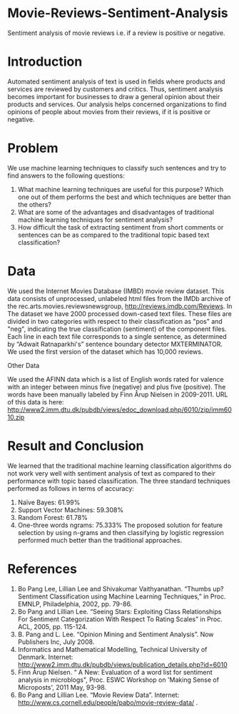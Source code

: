 # Movie-Reviews-Sentiment-Analysis
Sentiment analysis of movie reviews i.e. if a review is positive or negative.
# Introduction
Automated sentiment analysis of text is used in fields where products and services are reviewed by customers and critics. Thus, sentiment analysis becomes important for businesses to draw a general opinion about their products and services. Our analysis helps concerned organizations to find opinions of people about movies from their reviews, if it is positive or negative.
# Problem
We use machine learning techniques to classify such sentences and try to find answers to the following questions:
1. What machine learning techniques are useful for this purpose? Which one out of them performs the best and which techniques are better than the others?
2. What are some of the advantages and disadvantages of traditional machine learning techniques for sentiment analysis?
3. How difficult the task of extracting sentiment from short comments or sentences can be as compared to the traditional topic based text classification?
# Data
We used the Internet Movies Database (IMBD) movie review dataset. This data consists of unprocessed, unlabeled html files from the IMDb archive of the rec.arts.movies.reviewsnewsgroup, http://reviews.imdb.com/Reviews. In The dataset we have 2000 processed down-cased text files. These files are divided in two categories with respect to their classification as "pos" and "neg", indicating the true classification (sentiment) of the component files. Each line in each text file corresponds to a single sentence, as determined by “Adwait Ratnaparkhi's” sentence boundary detector MXTERMINATOR. We used the first version of the dataset which has 10,000 reviews.

Other Data

We used the AFINN data which is a list of English words rated for valence with an integer between minus five (negative) and plus five (positive). The words have been manually labeled by Finn Årup Nielsen in 2009-2011.
URL of this data is here: http://www2.imm.dtu.dk/pubdb/views/edoc_download.php/6010/zip/imm6010.zip

# Result and Conclusion
We learned that the traditional machine learning classification algorithms do not work very well with sentiment analysis of text as compared to their performance with topic based classification. The three standard techniques performed as follows in terms of accuracy:
1. Naïve Bayes: 61.99%
2. Support Vector Machines: 59.308%
3. Random Forest: 61.78%
4. One-three words ngrams: 75.333%
The proposed solution for feature selection by using n-grams and then classifying by logistic regression performed much better than the traditional approaches.

# References
1. Bo Pang Lee, Lillian Lee and Shivakumar Vaithyanathan. “Thumbs up? Sentiment Classification using Machine Learning Techniques,”	in Proc. EMNLP, Philadelphia, 2002, pp. 79-86.
2. Bo Pang and Lillian Lee. “Seeing Stars: Exploiting Class Relationships For Sentiment Categorization With Respect To Rating Scales” in Proc. ACL, 2005, pp. 115-124.
3. B. Pang and L. Lee. “Opinion Mining and Sentiment Analysis”. Now Publishers Inc, July 2008.
4. Informatics and Mathematical Modelling, Technical University of Denmark. Internet: http://www2.imm.dtu.dk/pubdb/views/publication_details.php?id=6010 
5. Finn Årup Nielsen. “ A New: Evaluation of a word list for sentiment analysis in microblogs", Proc. ESWC Workshop on 'Making Sense of Microposts', 2011 May, 93-98.
6. Bo Pang and Lillian Lee. “Movie Review Data”. Internet: http://www.cs.cornell.edu/people/pabo/movie-review-data/ .

